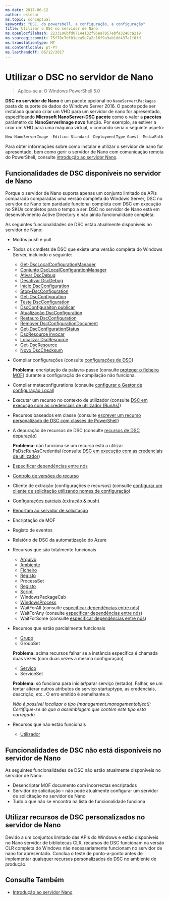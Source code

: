 ```yaml
---
ms.date: 2017-06-12
author: eslesar
ms.topic: conceptual
keywords: "DSC, do powershell, a configuração, a configuração"
title: Utilizar o DSC no servidor de Nano
ms.openlocfilehash: 2233106bfd07144132f95ea7957ebfa3248ca219
ms.sourcegitcommit: 75f70c7df01eea5e7a2c16f9a3ab1dd437a1f8fd
ms.translationtype: MT
ms.contentlocale: pt-PT
ms.lasthandoff: 06/12/2017
---
```

# <a name="using-dsc-on-nano-server"></a>Utilizar o DSC no servidor de Nano

> Aplica-se a: O Windows PowerShell 5.0

**DSC no servidor de Nano** é um pacote opcional no `NanoServer\Packages` pasta do suporte de dados do Windows Server 2016. O pacote pode ser instalado quando criar um VHD para um servidor de nano for apresentado, especificando **Microsoft NanoServer-DSC pacote** como o valor a **pacotes** parâmetro do **NanoServerImage novo**  função. Por exemplo, se estiver a criar um VHD para uma máquina virtual, o comando seria o seguinte aspeto:

```powershell
New-NanoServerImage -Edition Standard -DeploymentType Guest -MediaPath f:\ -BasePath .\Base -TargetPath .\Nano1\Nano.vhd -ComputerName Nano1 -Packages Microsoft-NanoServer-DSC-Package
```

Para obter informações sobre como instalar e utilizar o servidor de nano for apresentado, bem como gerir o servidor de Nano com comunicação remota do PowerShell, consulte [introdução ao servidor Nano](https://technet.microsoft.com/en-us/library/mt126167.aspx).


## <a name="dsc-features-available-on-nano-server"></a>Funcionalidades de DSC disponíveis no servidor de Nano

 Porque o servidor de Nano suporta apenas um conjunto limitado de APIs comparado comparadas uma versão completa do Windows Server, DSC no servidor de Nano tem paridade funcional completa com DSC em execução no SKUs completos para o tempo a ser. DSC no servidor de Nano está em desenvolvimento Active Directory e não ainda funcionalidade completa.
 
 As seguintes funcionalidades de DSC estão atualmente disponíveis no servidor de Nano: 


* Modos push e pull

* Todos os cmdlets de DSC que existe uma versão completa do Windows Server, incluindo o seguinte: 
  * [Get-DscLocalConfigurationManager](https://technet.microsoft.com/en-us/library/dn407378.aspx)
  * [Conjunto DscLocalConfigurationManager](https://technet.microsoft.com/en-us/library/dn521621.aspx)   
  * [Ativar DscDebug](https://technet.microsoft.com/en-us/library/mt517870.aspx)
  * [Desativar DscDebug](https://technet.microsoft.com/en-us/library/mt517872.aspx)       
  * [Início DscConfiguration](https://technet.microsoft.com/en-us/library/dn521623.aspx)
  * [Stop-DscConfiguration](https://technet.microsoft.com/en-us/library/mt143542.aspx)
  * [Get-DscConfiguration](https://technet.microsoft.com/en-us/library/dn407379.aspx)
  * [Teste DscConfiguration](https://technet.microsoft.com/en-us/library/dn407382.aspx)      
  * [DscConfiguraiton publicar](https://technet.microsoft.com/en-us/library/mt517875.aspx) 
  * [Atualização DscConfiguration](https://technet.microsoft.com/en-us/library/mt143541.aspx)
  * [Restauro DscConfiguration](https://technet.microsoft.com/en-us/library/dn407383.aspx)
  * [Remover DscConfigurationDocument](https://technet.microsoft.com/en-us/library/mt143544.aspx)
  * [Get-DscConfigurationStatus](https://technet.microsoft.com/en-us/library/mt517868.aspx)
  * [DscResource invocar](https://technet.microsoft.com/en-us/library/mt517869.aspx)
  * [Localizar DscResource](https://technet.microsoft.com/en-us/library/mt517874.aspx)
  * [Get-DscResource](https://technet.microsoft.com/en-us/library/dn521625.aspx)
  * [Novo DscChecksum](https://technet.microsoft.com/en-us/library/dn521622.aspx)    

* Compilar configurações (consulte [configurações de DSC](configurations.md))

  **Problema:** encriptação da palavra-passe (consulte [proteger o ficheiro MOF](securemof.md)) durante a configuração de compilação não funciona.

* Compilar metaconfigurations (consulte [configurar o Gestor de configuração Local](metaConfig.md))

* Executar um recurso no contexto de utilizador (consulte [DSC em execução com as credenciais de utilizador (RunAs)](runAsUser.md))

* Recursos baseados em classe (consulte [escrever um recurso personalizado de DSC com classes de PowerShell](authoringResourceClass.md))

* A depuração de recursos de DSC (consulte [recursos de DSC depuração](debugresource.md))
  
  **Problema:** não funciona se um recurso está a utilizar PsDscRunAsCredential (consulte [DSC em execução com as credenciais de utilizador](runAsUser.md))

* [Especificar dependências entre nós](crossNodeDependencies.md) 

* [Controlo de versões do recurso](sxsResource.md)

* Cliente de extração (configurações e recursos) (consulte [configurar um cliente de solicitação utilizando nomes de configuração](pullClientConfigNames.md))

* [Configurações parciais (extração & push)](partialConfigs.md)

* [Reportam ao servidor de solicitação](reportServer.md) 

* Encriptação de MOF

* Registo de eventos

* Relatório de DSC da automatização do Azure

* Recursos que são totalmente funcionais
  * [Arquivo](archiveResource.md)
  * [Ambiente](environmentResource.md)
  * [Ficheiro](fileResource.md)
  * [Registo](logResource.md)
  * ProcessSet
  * [Registo](registryResource.md)
  * [Script](scriptResource.md)
  * WindowsPackageCab
  * [WindowsProcess](windowsProcessResource.md)
  * WaitForAll (consulte [especificar dependências entre nós](crossNodeDependencies.md))
  * WaitForAny (consulte [especificar dependências entre nós](crossNodeDependencies.md))
  * WaitForSome (consulte [especificar dependências entre nós](crossNodeDependencies.md))

* Recursos que estão parcialmente funcionais
  * [Grupo](groupResource.md)
  * GroupSet
  
  **Problema:** acima recursos falhar se a instância específica é chamada duas vezes (com duas vezes a mesma configuração)
  
  * [Serviço](serviceResource.md)
  * ServiceSet
  
  **Problema:** só funciona para iniciar/parar serviço (estado). Falhar, se um tentar alterar outros atributos de serviço startuptype, as credenciais, descrição, etc.. O erro emitido é semelhante a:
  
  *Não é possível localizar o tipo [management.managementobject]: Certifique-se de que a assemblagem que contém este tipo está carregada.*
  
* Recursos que não estão funcionais
  * [Utilizador](userResource.md)
  

## <a name="dsc-features-not-available-on-nano-server"></a>Funcionalidades de DSC não está disponíveis no servidor de Nano

As seguintes funcionalidades de DSC não estão atualmente disponíveis no servidor de Nano:

* Desencriptar MOF documento com incorrectas encriptados 
* Servidor de solicitação – não pode atualmente configurar um servidor de solicitação no servidor de Nano
* Tudo o que não se encontra na lista de funcionalidade funciona

## <a name="using-custom-dsc-resources-on-nano-server"></a>Utilizar recursos de DSC personalizados no servidor de Nano
 
Devido a um conjuntos limitado das APIs do Windows e estão disponíveis no Nano servidor de bibliotecas CLR, recursos de DSC funcionam na versão CLR completa do Windows não necessariamente funcionam no servidor de nano for apresentado. Conclua o teste de ponto-a-ponto antes de implementar quaisquer recursos personalizados do DSC no ambiente de produção.

## <a name="see-also"></a>Consulte Também
- [Introdução ao servidor Nano](https://technet.microsoft.com/en-us/library/mt126167.aspx)

